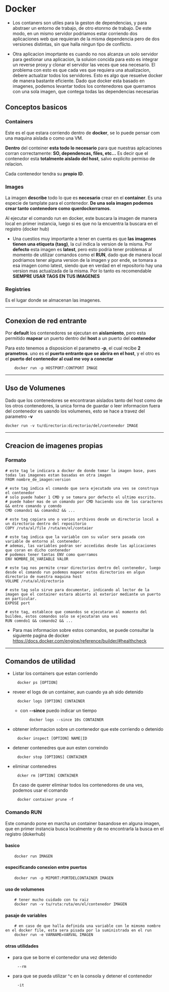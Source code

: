 # Docker

+ Los contaners son utiles para la geston de dependencias, y para abstraer un entorno de trabajo, de otro etonrno de trabajo. De este modo, en un mismo servidor podriamos estar corriendo dos aplicaciones web que requieran de la misma dependencia pero de dos versiones distintas, sin que halla ningun tipo de conflicto.

+ Otra aplicacion imoprtante es cuando no nos alcanza un solo servidor para gestionar una aplicacion, la soluion concida para esto es integrar un reverse proxy y clonar el servidor las veces que sea necesario. El problema con esto es que cada ves que requiera una atualizacion, debere actualzar todos los servidores. Esto es algo que resuelve docker de manera bastante eficiente. Dado que docker esta basado en imagenes, podemos levantar todos los contenedores que querramos con una sola imagen, que contega todas las dependencias necesarias

## Conceptos basicos

### Containers

Este es el que estara corriendo dentro de **docker**, se lo puede pensar com una maquina aislada o como una VM.

**Dentro** del conteiner **esta todo lo necesario** para que nuestras aplcaciones corran correctamente: **SO, dependencas, files, etc...** Es decir que el contenedor esta **totalmente aislado del host**, salvo explicito permiso de relacion.

Cada contenedor tendra su **propio ID**.

### Images

La imagen **describe** todo lo que es **necesario** crear en el **container**. Es una especie de tamplate para el contenedor. **De una sola imagen podemos crear tanto contenedore como querdockerramos**.

Al ejecutar el comando run en docker, este buscara la imagen de manera local en primer instancia, luego si es que no la encuentra la buscara en el registro (docker hub)

+ Una cuestios muy importante a tener en cuenta es que **las imagenes tienen una etiqueta (tasg)**, la cul indica la version de la misma. Por **defecto** esta imagen es **latest**, pero esto podria tener problemas al momento de utilizar comandos como el **RUN**, dado que de manera local podriamos tener alguna version de la imagen y por ende, se tomara a esa imagen como latest, siendo que en verdad en el repositorio hay una version mas actualzada de la misma. Por lo tanto es recomendable **SIEMPRE USAR TAGS EN TUS IMAGENES**

### Registries

Es el lugar donde se almacenan las imagenes.

---

## Conexion de red entrante

Por **default** los contenedores se ejecutan en **aislamiento**, pero esta permitido **mapear** un puerto dentro del **host** a un puerto del **contenedor**

Para esto tenemos a disposicion el parametro **-p**, el cual recibe **2 prametros**. uno es el **puerto entrante que se abrira en el host**, y el otro es el **puerto del contenedor al cual me voy a conectar**

        docker run -p HOSTPORT:CONTPORT IMAGE

---

## Uso de Volumenes

Dado que los contenedores se encontraran aislados tanto del host como de los otros contenedores, la unica forma de guardar o leer informacion fuera del contenedor es uasndo los volumenes, esto se hace a travez del parametro **-v**

    docker run -v tu/directorio:directorio/del/contenedor IMAGE

---

## Creacion de imagenes propias

### Formato

    # este tag le indicara a docker de donde tomar la imagen base, pues todas las imagenes estan basadas en otra imagen
    FROM nombre_de_imagen:version

    # este tag indica el comando que sera ejecutado una ves se construya el contenedor
    # solo puede haber 1 CMD y se tomara por defecto el ultimo escrito. 
    # puede haber mas de un comando por CMD haciendo uso de los caracteres && entre comando y comndo
    CMD comando1 && comando2 && ...

    # este tag copiara uno o varios archivos desde un directorio local a un directorio dentro del repositorio   
    COPY /ruta/al/file /ruta/en/el/contaier

    # este tag indica que la variable con su valor sera pasada con variable de entorno al contenedor. 
    # ademas, las variables podran ser accedidas desde las aplicaciones que coran en dicho contenedor
    # podemos tener tantas ENV como querramos
    ENV NOMBRE_DE_VARIABLE VALOR

    # este tag nos permite crear directorios dentro del contenedor, luego desde el comando run podemos mapear estos directorios en algun directorio de nuestra maquina host
    VOLUME /ruta/al/directorio

    # este tag solo sirve para documentar, indicando al lector de la imagen que el container estara abierto al exterior mediante un puerto en particular.  
    EXPOSE port

    # este tag, establece que comandos se ejecutaran al momento del buildeo, estos comandos solo se ejecutaran una ves
    RUN comndo1 && comando2 && ...

+ Para mas informacion sobre estos comandos, se puede consultar la siguiente pagina de docker <https://docs.docker.com/engine/reference/builder/#healthcheck>

---

## Comandos de utilidad

+ Listar los containers que estan corriendo

        docker ps [OPTION]

+ reveer el logs de un container, aun cuando ya ah sido detenido

        docker logs [OPTION] CONTAINER

  + con **--since** puedo indicar un tiempo

            docker logs --since 10s CONTAINER

+ obtener informacion sobre un contenedor que este corriendo o detenido

        docker inspect [OPTION] NAME|ID

+ detener contenedres que aun esten correindo

        docker stop [OPTIONS] CONTAINER

+ eliminar contenedres

        dcker rm [OPTION] CONTAINER

    En caso de querer eliminar todos los contenedores de una ves, podemos usar el comando

        docker container prune -f

### Comando RUN

Este comando pone en marcha un container basandose en alguna imagen, que en primer instancia busca localmente y de no encontrarla la busca en el registro (dokerhub)

#### basico

        docker run IMAGEN

#### especificando conexion entre puertos

        docker run -p MIPORT:PORTDELCONTAINER IMAGEN

#### uso de volumenes

        # tener mucho cuidado con tu raiz
        docker run -v tu/ruta:ruta/en/el/contenedor IMAGEN

#### pasaje de variables

        # en caso de que halla definida una variable con le mimsmo nombre en el docker file, esta sera pisada por la suministrada en el run
        docker run -e VARNAME=VARVAL IMAGEN

#### otras utilidades

+ para que se borre el contenedor una vez detenido

        --rm

+ para que se pueda utilizar ^c en la consola y detener el contenedor

        -it
